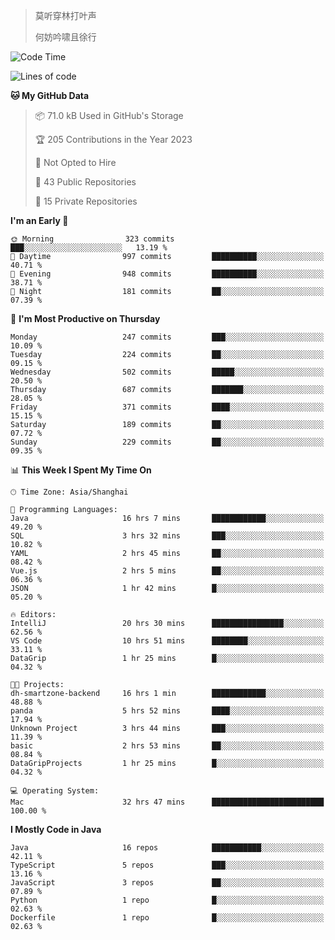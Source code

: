 > 莫听穿林打叶声
> 
> 何妨吟啸且徐行

<!-- ![Github Stats](https://github-readme-stats.vercel.app/api?username=catch6&count_private=true&show_icons=true&theme=gruvbox) -->

<!-- ![Top Langs](https://github-readme-stats.vercel.app/api/top-langs/?username=catch6&layout=compact) -->

<!--START_SECTION:waka-->
![Code Time](http://img.shields.io/badge/Code%20Time-295%20hrs%2046%20mins-blue)

![Lines of code](https://img.shields.io/badge/From%20Hello%20World%20I%27ve%20Written-9.3%20million%20lines%20of%20code-blue)

**🐱 My GitHub Data** 

> 📦 71.0 kB Used in GitHub's Storage 
 > 
> 🏆 205 Contributions in the Year 2023
 > 
> 🚫 Not Opted to Hire
 > 
> 📜 43 Public Repositories 
 > 
> 🔑 15 Private Repositories 
 > 
**I'm an Early 🐤** 

```text
🌞 Morning                323 commits         ███░░░░░░░░░░░░░░░░░░░░░░   13.19 % 
🌆 Daytime                997 commits         ██████████░░░░░░░░░░░░░░░   40.71 % 
🌃 Evening                948 commits         ██████████░░░░░░░░░░░░░░░   38.71 % 
🌙 Night                  181 commits         ██░░░░░░░░░░░░░░░░░░░░░░░   07.39 % 
```
📅 **I'm Most Productive on Thursday** 

```text
Monday                   247 commits         ███░░░░░░░░░░░░░░░░░░░░░░   10.09 % 
Tuesday                  224 commits         ██░░░░░░░░░░░░░░░░░░░░░░░   09.15 % 
Wednesday                502 commits         █████░░░░░░░░░░░░░░░░░░░░   20.50 % 
Thursday                 687 commits         ███████░░░░░░░░░░░░░░░░░░   28.05 % 
Friday                   371 commits         ████░░░░░░░░░░░░░░░░░░░░░   15.15 % 
Saturday                 189 commits         ██░░░░░░░░░░░░░░░░░░░░░░░   07.72 % 
Sunday                   229 commits         ██░░░░░░░░░░░░░░░░░░░░░░░   09.35 % 
```


📊 **This Week I Spent My Time On** 

```text
🕑︎ Time Zone: Asia/Shanghai

💬 Programming Languages: 
Java                     16 hrs 7 mins       ████████████░░░░░░░░░░░░░   49.20 % 
SQL                      3 hrs 32 mins       ███░░░░░░░░░░░░░░░░░░░░░░   10.82 % 
YAML                     2 hrs 45 mins       ██░░░░░░░░░░░░░░░░░░░░░░░   08.42 % 
Vue.js                   2 hrs 5 mins        ██░░░░░░░░░░░░░░░░░░░░░░░   06.36 % 
JSON                     1 hr 42 mins        █░░░░░░░░░░░░░░░░░░░░░░░░   05.20 % 

🔥 Editors: 
IntelliJ                 20 hrs 30 mins      ████████████████░░░░░░░░░   62.56 % 
VS Code                  10 hrs 51 mins      ████████░░░░░░░░░░░░░░░░░   33.11 % 
DataGrip                 1 hr 25 mins        █░░░░░░░░░░░░░░░░░░░░░░░░   04.32 % 

🐱‍💻 Projects: 
dh-smartzone-backend     16 hrs 1 min        ████████████░░░░░░░░░░░░░   48.88 % 
panda                    5 hrs 52 mins       ████░░░░░░░░░░░░░░░░░░░░░   17.94 % 
Unknown Project          3 hrs 44 mins       ███░░░░░░░░░░░░░░░░░░░░░░   11.39 % 
basic                    2 hrs 53 mins       ██░░░░░░░░░░░░░░░░░░░░░░░   08.84 % 
DataGripProjects         1 hr 25 mins        █░░░░░░░░░░░░░░░░░░░░░░░░   04.32 % 

💻 Operating System: 
Mac                      32 hrs 47 mins      █████████████████████████   100.00 % 
```

**I Mostly Code in Java** 

```text
Java                     16 repos            ███████████░░░░░░░░░░░░░░   42.11 % 
TypeScript               5 repos             ███░░░░░░░░░░░░░░░░░░░░░░   13.16 % 
JavaScript               3 repos             ██░░░░░░░░░░░░░░░░░░░░░░░   07.89 % 
Python                   1 repo              █░░░░░░░░░░░░░░░░░░░░░░░░   02.63 % 
Dockerfile               1 repo              █░░░░░░░░░░░░░░░░░░░░░░░░   02.63 % 
```




<!--END_SECTION:waka-->
